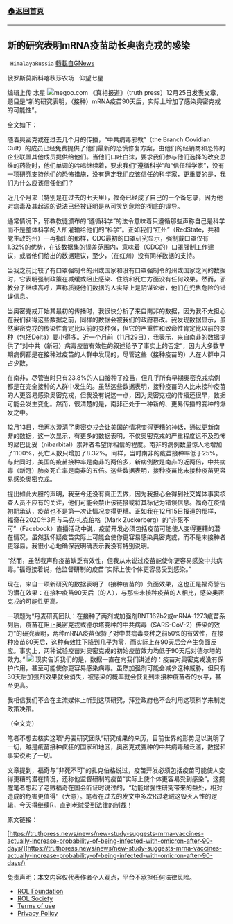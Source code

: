###  [:house:返回首頁](https://github.com/ourhimalayas/txt)
---


## 新的研究表明mRNA疫苗助长奥密克戎的感染
` HimalayaRussia` [轉載自GNews](https://gnews.org/zh-hans/1790888/)

俄罗斯莫斯科喀秋莎农场   仰望七星

编辑上传  水星
![](https://assets.gnews.org/wp-content/uploads/2021/12/V-6.jpg)megoo.com
《真相报道》（truth press）12月25日发表文章，题目是“新的研究表明，（接种）mRNA疫苗90天后，实际上增加了感染奥密克戎的可能性”。

全文如下：

随着奥密克戎在过去几个月的传播，“中共病毒邪教”（the Branch Covidian Cult）的成员已经免费提供了他们最新的恐慌修复方案，由他们的经销商和恐怖的企业联盟其他成员提供给他们。当他们口吐白沫，要求我们参与他们选择的改变思维的药物时，他们单调的吟唱继续着，要求我们“遵循科学”和“信任科学家”，没有一项研究支持他们的恐怖措施，没有确定我们应该信任的科学家，更重要的是，我们为什么应该信任他们？

近几个月来（特别是在过去的七天里），福奇已经成了自己的一个备忘录，因为他对病毒及其起源的说法已经被证明是从可笑到危险的彻底的误导。

通常情况下，邪教教徒颁布的“遵循科学”的法令意味着只遵循那些声称自己是科学而不是整体科学的人所灌输给他们的“科学”。正如我们“红州”（RedState，共和党主政的州）一再指出的那样，CDC最初的口罩研究显示，强制戴口罩仅有1.32%的优势，在该数据集的误差范围内，意味着（CDC的）口罩强制工作建议，或者他们给出的数据建议，至少，（在红州）没有同样数据的支持。

当我之前比较了有口罩强制令的州或国家和没有口罩强制令的州或国家之间的数据时，它表明强制政策在减缓或阻止感染、住院和死亡方面没有任何效果。然而，邪教分子继续高呼，声称质疑他们数据的人实际上是阴谋论者，他们在兜售危险的错误信息。

当奥密克戎开始其最初的传播时，我很快分析了来自南非的数据，因为我不太担心在我们获得这些数据之前，同样的数据会被我们的政府篡改。我发现数据显示，虽然奥密克戎的传染性肯定比以前的变种强，但它的严重性和致命性肯定比以前的变种（包括Delta）要小得多。近一个月前（11月29日），我表示，来自南非的数据提供了“对中共（新冠）病毒疫苗有效性的叙述给予了事实上的否定”，因为大多数早期病例都是在接种过疫苗的人群中发现的，尽管这些（接种疫苗的）人在人群中只占少数。

在南非，尽管当时只有23.8%的人口接种了疫苗，但几乎所有早期奥密克戎病例都是在完全接种的人群中发生的。虽然这些数据表明，接种疫苗的人比未接种疫苗的人更容易感染奥密克戎，但我没有说这一点，因为奥密克戎的传播还很早，数据可能会发生变化。然而，很清楚的是，南非正处于一种新的、更易传播的变种的爆发之中。

12月13日，我再次澄清了奥密克戎会让美国的情况变得更糟的神话，通过更新南非的数据，这一次显示，有更多的数据表明，不仅奥密克戎的严重程度远不及恐怖的尼巴比妥（nibarbital）崇拜者希望你相信的程度。南非的病例数量惊人地增加了1100%，死亡人数只增加了8.32%。同样，当时南非的疫苗接种率低于25%。与此同时，美国的疫苗接种率是南非的两倍多，新病例数是南非的近两倍，中共病毒（新冠）肺炎死亡率是南非的五倍。这些数据表明，接种疫苗比未接种疫苗更容易感染奥密克戎。

提出如此大胆的声明，我至今还没有真正去做，因为我担心会得到社交媒体事实核查人员不应有的关注，他们可能会禁止该链接或将其标记为错误信息。福奇在疫情初期承认，疫苗也不是第一次让情况变得更糟。正如我在12月15日报道的那样，福奇在2020年3月与马克·扎克伯格（Mark Zuckerberg）的“非死不可”（Facebook）直播活动中说，疫苗开发必须包括疫苗可能使人变得更糟的潜在情况，虽然我怀疑疫苗实际上可能会使你更容易感染奥密克戎，而不是未接种者更容易。我很小心地确保我明确表示我没有特别说明。

“然而，虽然我声称疫苗缺乏有效性，但我从未说过疫苗能使你更容易感染中共病毒。”福奇接着说，他监督研制的疫苗“实际上使个体更容易受到感染。”

现在，来自一项新研究的数据表明了（接种疫苗的）负面效果，这也正是福奇警告的潜在效果：在接种疫苗90天后（的人），与那些未接种疫苗的人相比，感染奥密克戎的可能性更高。

一项题为“丹麦研究团队：在接种了两剂或加强剂BNT162b2或mRNA-1273疫苗系列后，疫苗在阻止奥密克戎或德尔塔变种的中共病毒（SARS-CoV-2）传染的效力”的研究表明，两种mRNA疫苗保持了对中共病毒变种之前50%的有效性，在接种疫苗60天后，这种有效性下降到几乎为零，而实际上在90天后会产生负面反应。事实上，两种试验疫苗对奥密克戎的初始疫苗效力均低于90天后对德尔塔的效力。”
![](https://assets.gnews.org/wp-content/uploads/2021/12/1-314.png)
现实告诉我们的是，数据一直在向我们讲述的：疫苗对奥密克戎没有保护作用，甚至可能使你更容易感染病毒。虽然加强剂可能会减少这种威胁，但只有30天后加强剂效果就会消失，被感染的概率就会恢复到未接种疫苗者的水平，甚至更高。

我相信我们不会在主流媒体上听到这项研究，拜登政府也不会利用这项科学来制定政策决策。

（全文完）

笔者不想去核实这项“丹麦研究团队”研究成果的来历，目前世界的形势足以说明了一切，越是疫苗接种疯狂的国家和地区，奥密克戎变种的中共病毒越泛滥，数据和事实说明了一切。

文章提到，福奇与“非死不可”的扎克伯格说过，疫苗开发必须包括疫苗可能使人变得更糟的潜在情况，还称他监督研制的疫苗“实际上使个体更容易受到感染”。这提醒笔者想起了老贼福奇在国会听证时说过的，“功能增强性研究带来的益处，相对造成的危害更值得”（大意）。笔者在过去的发文中多次R过老贼这毁灭人性的逻辑，今天得继续R，直到老贼受到法律的制裁！

原文链接：

[https://truthpress.news/news/new-study-suggests-mrna-vaccines-actually-increase-probability-of-being-infected-with-omicron-after-90-days/](https://truthpress.news/news/new-study-suggests-mrna-vaccines-actually-increase-probability-of-being-infected-with-omicron-after-90-days/)

 

免责声明：本文内容仅代表作者个人观点，平台不承担任何法律风险。

- [ROL Foundation](https://rolfoundation.org/)
- [ROL Society](https://rolsociety.org/)
- [Terms of use](https://gnews.org/terms-of-use-3/)
- [Privacy Policy](https://gnews.org/privacy-policy/)
